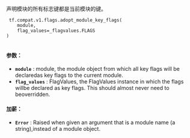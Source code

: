 声明模块的所有标志键都是当前模块的键。

```
 tf.compat.v1.flags.adopt_module_key_flags(
    module,
    flag_values=_flagvalues.FLAGS
)
 
```

#### 参数：
- **`module`** : module, the module object from which all key flags will be declaredas key flags to the current module.
- **`flag_values`** : FlagValues, the FlagValues instance in which the flags willbe declared as key flags. This should almost never need to beoverridden.


#### 加薪：
- **`Error`** : Raised when given an argument that is a module name (a string),instead of a module object.

